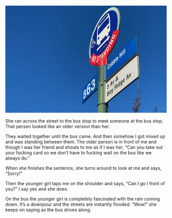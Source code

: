 <!-----
title: Friendly Teenaged High-Functioning Girl
description: About the time I was waiting for the bus in 2017 or so.
date: '2020-01-21T01:59:24.438Z'
slug: f0da1beab207
----->

![](../img/1__XDpwESRV__VUKWR4SP__Ho4g.jpeg)

She ran across the street to the bus stop to meet someone at the bus stop. That person looked like an older version than her.

They waited together until the bus came. And then somehow I got mixed up and was standing between them. The older person is in front of me and though I was her friend and shouts to me as if I was her, “Can you take out your fucking card so we don’t have to fucking wait on the bus like we always do.”

When she finishes the sentence, she turns around to look at me and says, “Sorry!”

Then the younger girl taps me on the shoulder and says, “Can I go I front of you?” I say yes and she does.

On the bus the younger girl is completely fascinated with the rain coming down. It’s a downpour and the streets are instantly flooded. “Wow!” she keeps on saying as the bus drives along.